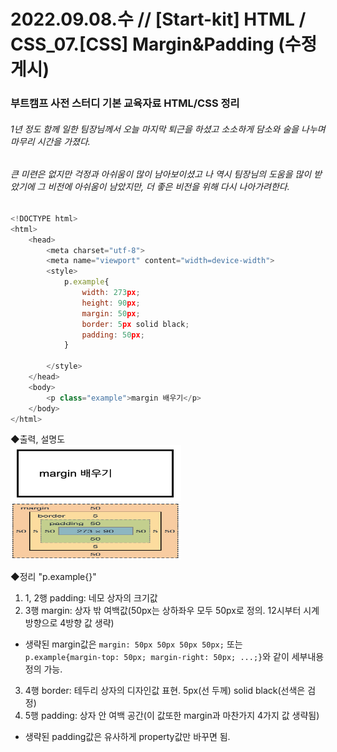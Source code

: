 
2022.09.08.수 // [Start-kit] HTML / CSS_07.[CSS] Margin&Padding (수정 게시)
========

### 부트캠프 사전 스터디 기본 교육자료 HTML/CSS 정리     
######  1년 정도 함께 일한 팀장님께서 오늘 마지막 퇴근을 하셨고 소소하게 담소와 술을 나누며 마무리 시간을 가졌다.    
###### 큰 미련은 없지만 걱정과 아쉬움이 많이 남아보이셨고 나 역시 팀장님의 도움을 많이 받았기에 그 비전에 아쉬움이 남았지만, 더 좋은 비전을 위해 다시 나아가려한다.   

```js
<!DOCTYPE html>
<html>
    <head>
        <meta charset="utf-8">
        <meta name="viewport" content="width=device-width">
        <style>
            p.example{
                width: 273px;
                height: 90px;
                margin: 50px;
                border: 5px solid black;
                padding: 50px;
            }

        </style>
    </head>
    <body>
        <p class="example">margin 배우기</p>
    </body>
</html>
```
◆출력, 설명도   
<img src="/_posts/TIL_0007_1.png" width="273px" height="90px"></img><br/>
<img src="/_posts/TIL_0007_2.png" width="273px" height="90px"></img>   

◆정리 "p.example{}"   
1. 1, 2행 padding: 네모 상자의 크기값   
2. 3행 margin: 상자 밖 여백값(50px는 상하좌우 모두 50px로 정의. 12시부터 시계방향으로 4방향 값 생략)   
* 생략된 margin값은 ```margin: 50px 50px 50px 50px;``` 또는    
```p.example{margin-top: 50px; margin-right: 50px; ...;}```와 같이 세부내용 정의 가능.   
3. 4행 border: 테두리 상자의 디자인값 표현. 5px(선 두께) solid black(선색은 검정)   
4. 5행 padding: 상자 안 여백 공간(이 값또한 margin과 마찬가지 4가지 값 생략됨)    
* 생략된 padding값은 유사하게 property값만 바꾸면 됨.
